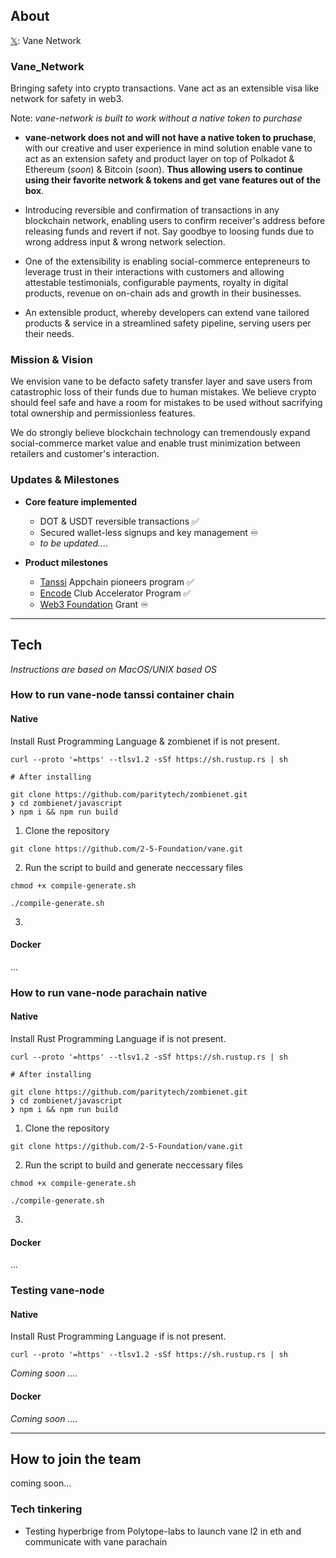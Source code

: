 ## About

[𝕏](https://twitter.com/VaneNetwork_): Vane Network

### Vane_Network

Bringing safety into crypto transactions. Vane act as an extensible visa like network for safety in web3.

Note: *vane-network is built to work without a native token to purchase*

- **vane-network does not and will not have a native token to pruchase**, with our creative and user experience in mind solution enable vane to act as an extension safety and product layer on top of Polkadot & Ethereum (*soon*) & Bitcoin (*soon*). **Thus allowing users to continue using their favorite network & tokens and get vane features out of the box**.

- Introducing reversible and confirmation of transactions in any blockchain network, enabling users to confirm receiver's address before releasing funds and revert if not. Say goodbye to loosing funds due to wrong address input & wrong network selection.

- One of the extensibility is enabling social-commerce entepreneurs to leverage trust in their interactions with customers and allowing attestable testimonials, configurable payments, royalty in digital products, revenue on on-chain ads and growth in their businesses.

- An extensible product, whereby developers can extend vane tailored products & service in a streamlined safety pipeline, serving users per their needs.

### Mission & Vision

We envision vane to be defacto safety transfer layer and save users from catastrophic loss of their funds due to human mistakes. We believe crypto should feel safe and have a room for mistakes to be used without sacrifying total ownership and permissionless features.

We do strongly believe blockchain technology can tremendously expand social-commerce market value and enable trust minimization between retailers and customer's interaction.

### Updates & Milestones
 
 
 - **Core feature implemented**
     - DOT & USDT reversible transactions ✅
     - Secured wallet-less signups and key management ♾️
     - *to be updated....*
     
 - **Product milestones**
    - [Tanssi](https://www.tanssi.network/appchain-pioneers-program) Appchain pioneers program ✅ 
    - [Encode](https://www.encode.club/encode-polkadot-accelerator-2023) Club Accelerator Program ✅
    - [Web3 Foundation](https://grants.web3.foundation/) Grant ♾️
---
## Tech

*Instructions are based on MacOS/UNIX based OS*


 ### How to run vane-node tanssi container chain

   #### Native
  Install Rust Programming Language & zombienet if is not present.
 ```
 curl --proto '=https' --tlsv1.2 -sSf https://sh.rustup.rs | sh
 
 # After installing
 
 git clone https://github.com/paritytech/zombienet.git
 ❯ cd zombienet/javascript
 ❯ npm i && npm run build
 ```
 1. Clone the repository
 ```
 git clone https://github.com/2-5-Foundation/vane.git
 ```
 
 2. Run the script to build and generate neccessary files
 
 ```
 chmod +x compile-generate.sh
 
 ./compile-generate.sh
 ```
 3. 

   #### Docker
   ...

 ### How to run vane-node parachain native

  #### Native
   Install Rust Programming Language if is not present.
  ```
 curl --proto '=https' --tlsv1.2 -sSf https://sh.rustup.rs | sh
 
 # After installing
 
 git clone https://github.com/paritytech/zombienet.git
 ❯ cd zombienet/javascript
 ❯ npm i && npm run build
 ```
 
  1. Clone the repository
 ```
 git clone https://github.com/2-5-Foundation/vane.git
 ```
 
 2. Run the script to build and generate neccessary files
 
 ```
 chmod +x compile-generate.sh
 
 ./compile-generate.sh
 ```
 3. 

  #### Docker
  
  ...
  
### Testing vane-node

  #### Native
  Install Rust Programming Language if is not present.
 ```
 curl --proto '=https' --tlsv1.2 -sSf https://sh.rustup.rs | sh
 ```

  *Coming soon ....*

  #### Docker

  *Coming soon ....*

 ---
 
 ## How to join the team
 
 coming soon...

 ### Tech tinkering
 *  Testing hyperbrige from Polytope-labs to launch vane l2 in eth and communicate with vane parachain



